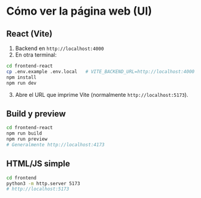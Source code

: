 # Cómo ver la página web (UI)

## React (Vite)
1) Backend en `http://localhost:4000`
2) En otra terminal:
```bash
cd frontend-react
cp .env.example .env.local   # VITE_BACKEND_URL=http://localhost:4000
npm install
npm run dev
```
3) Abre el URL que imprime Vite (normalmente `http://localhost:5173`).

## Build y preview
```bash
cd frontend-react
npm run build
npm run preview
# Generalmente http://localhost:4173
```

## HTML/JS simple
```bash
cd frontend
python3 -m http.server 5173
# http://localhost:5173
```
